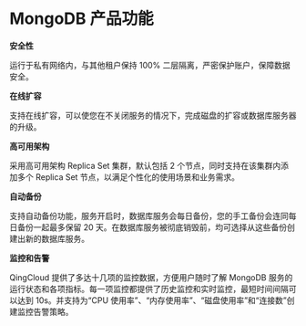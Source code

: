 ---
---

# MongoDB 产品功能

**安全性**

运行于私有网络内，与其他租户保持 100% 二层隔离，严密保护账户，保障数据安全。

**在线扩容**

支持在线扩容，可以使您在不关闭服务的情况下，完成磁盘的扩容或数据库服务器的升级。

**高可用架构**

采用高可用架构 Replica Set 集群，默认包括 2 个节点，同时支持在该集群内添加多个 Replica Set 节点，以满足个性化的使用场景和业务需求。

**自动备份**

支持自动备份功能，服务开启时，数据库服务会每日备份，您的手工备份会连同每日备份一起最多保留 20 天。在数据库服务被彻底销毁前，均可选择从这些备份创建出新的数据库服务。

**监控和告警**

QingCloud 提供了多达十几项的监控数据，方便用户随时了解 MongoDB 服务的运行状态和各项指标。每一项监控都提供了历史监控和实时监控，最短时间间隔可以达到 10s。并支持为“CPU 使用率”、“内存使用率”、“磁盘使用率”和“连接数”创建监控告警策略。